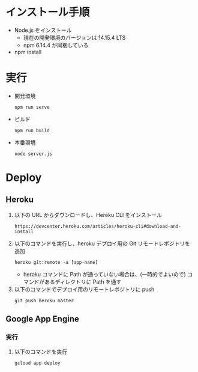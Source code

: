 # インストール手順
- Node.js をインストール
    - 現在の開発環境のバージョンは 14.15.4 LTS
    - npm 6.14.4 が同梱している
- npm install

# 実行
- 開発環境
    ```
    npm run serve
    ```
- ビルド
    ```
    npm run build
    ```
- 本番環境
    ```
    node server.js
    ```

# Deploy
## Heroku
1. 以下の URL からダウンロードし、Heroku CLI をインストール
    ```
    https://devcenter.heroku.com/articles/heroku-cli#download-and-install
    ```
1. 以下のコマンドを実行し、heroku デプロイ用の Git リモートレポジトリを追加
    ```
    heroku git:remote -a [app-name]
    ```
    - heroku コマンドに Path が通っていない場合は、(一時的でよいので) コマンドがあるディレクトリに Path を通す
1. 以下のコマンドでデプロイ用のリモートレポジトリに push
    ```
    git push heroku master
    ```
## Google App Engine
### 実行
1. 以下のコマンドを実行
    ```
    gcloud app deploy
    ```
